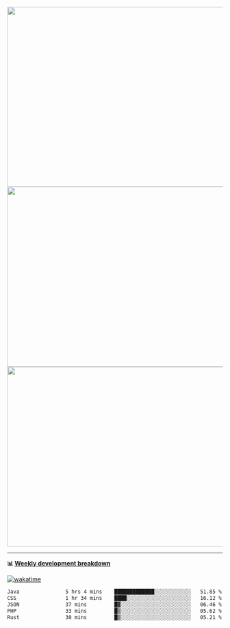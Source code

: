 <p float="left" align="middle"><img src="https://user-images.githubusercontent.com/56089155/195064669-12bd89bb-53c9-44b1-9fd8-993f93f585e1.png" width="600px" height="420px">
<img src="https://user-images.githubusercontent.com/56089155/195064706-c37aa3c8-f669-46c9-abba-1eadcbb910c5.png" width="600px" height="420px">
<img src="https://user-images.githubusercontent.com/56089155/195064753-0de674c7-4fc7-4831-a8a5-402e19cc77be.png" width="600px" height="420px"></p>

<hr />

**📊 [Weekly development breakdown](https://wakatime.com/@Ari24)**

[![wakatime](https://wakatime.com/badge/user/ca34c016-707f-4382-84cf-1823913a1423.svg)](https://wakatime.com/@ca34c016-707f-4382-84cf-1823913a1423)

<!--START_SECTION:waka-->

```txt
Java               5 hrs 4 mins    █████████████░░░░░░░░░░░░   51.85 %
CSS                1 hr 34 mins    ████░░░░░░░░░░░░░░░░░░░░░   16.12 %
JSON               37 mins         █▓░░░░░░░░░░░░░░░░░░░░░░░   06.46 %
PHP                33 mins         █▒░░░░░░░░░░░░░░░░░░░░░░░   05.62 %
Rust               30 mins         █▒░░░░░░░░░░░░░░░░░░░░░░░   05.21 %
```

<!--END_SECTION:waka-->
